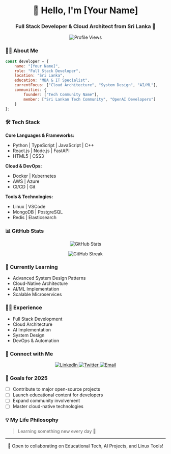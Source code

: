 <h1 align="center">👋 Hello, I'm [Your Name]</h1>
<h3 align="center">Full Stack Developer & Cloud Architect from Sri Lanka 🌟</h3>

<p align="center">
  <img src="https://komarev.com/ghpvc/?username=yourusername&label=Profile%20views&color=0e75b6&style=flat" alt="Profile Views" />
</p>

### 👨‍💻 About Me

```javascript
const developer = {
    name: "[Your Name]",
    role: "Full Stack Developer",
    location: "Sri Lanka",
    education: "MBA & IT Specialist",
    currentFocus: ["Cloud Architecture", "System Design", "AI/ML"],
    communities: {
        founder: ["Tech Community Name"],
        member: ["Sri Lankan Tech Community", "OpenAI Developers"]
    }
};
```

### 🛠️ Tech Stack

**Core Languages & Frameworks:**
- Python | TypeScript | JavaScript | C++
- React.js | Node.js | FastAPI
- HTML5 | CSS3

**Cloud & DevOps:**
- Docker | Kubernetes
- AWS | Azure
- CI/CD | Git

**Tools & Technologies:**
- Linux | VSCode
- MongoDB | PostgreSQL
- Redis | Elasticsearch

### 📊 GitHub Stats

<p align="center">
  <img src="https://github-readme-stats.vercel.app/api?username=yourusername&show_icons=true&theme=dark" alt="GitHub Stats" />
</p>

<p align="center">
  <img src="https://github-readme-streak-stats.herokuapp.com/?user=yourusername&theme=dark" alt="GitHub Streak" />
</p>

### 🌱 Currently Learning

- Advanced System Design Patterns
- Cloud-Native Architecture
- AI/ML Implementation
- Scalable Microservices

### 👨‍💼 Experience

- Full Stack Development
- Cloud Architecture
- AI Implementation
- System Design
- DevOps & Automation

### 🤝 Connect with Me

<p align="center">
  <a href="https://linkedin.com/in/yourusername">
    <img src="https://img.shields.io/badge/-LinkedIn-blue?style=flat-square&logo=Linkedin&logoColor=white" alt="LinkedIn" />
  </a>
  <a href="https://twitter.com/yourusername">
    <img src="https://img.shields.io/badge/-Twitter-blue?style=flat-square&logo=Twitter&logoColor=white" alt="Twitter" />
  </a>
  <a href="mailto:your.email@example.com">
    <img src="https://img.shields.io/badge/-Email-red?style=flat-square&logo=Gmail&logoColor=white" alt="Email" />
  </a>
</p>

### 🎯 Goals for 2025

- [ ] Contribute to major open-source projects
- [ ] Launch educational content for developers
- [ ] Expand community involvement
- [ ] Master cloud-native technologies

### 💡 My Life Philosophy

> Learning something new every day 🚀

---

<p align="center">💼 Open to collaborating on Educational Tech, AI Projects, and Linux Tools!</p>
